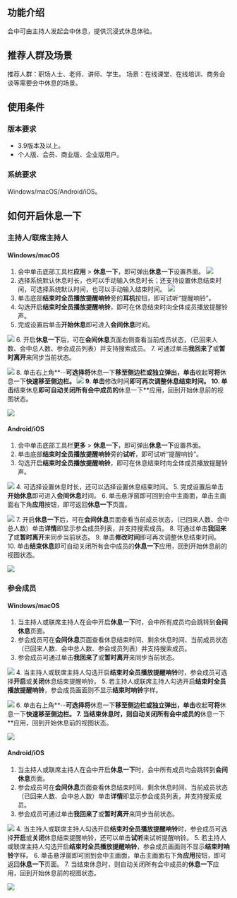 ## 功能介绍
会中可由主持人发起会中休息，提供沉浸式休息体验。

## 推荐人群及场景
推荐人群：职场人士、老师、讲师、学生。
场景：在线课堂、在线培训、商务会谈等需要会中休息的场景。

## 使用条件
### 版本要求
- 3.9版本及以上。
- 个人版、会员、商业版、企业版用户。

### 系统要求
Windows/macOS/Android/iOS。

## 如何开启休息一下
### 主持人/联席主持人
#### Windows/macOS
1. 会中单击底部工具栏**应用** > **休息一下**，即可弹出**休息一下**设置界面。
![](https://qcloudimg.tencent-cloud.cn/raw/8c454354b0be396c42426318348311c5.png)
2. 选择系统默认休息时长，也可以手动输入休息时长；还支持设置休息结束时间，可选择系统默认时间，也可以手动输入结束时间。
![](https://qcloudimg.tencent-cloud.cn/raw/b9666c0d9a74f42c8f9caa60cd226b41.png)
3. 单击底部**结束时全员播放提醒响铃**旁的**耳机**按钮，即可试听“提醒响铃”。
4. 勾选开启**结束时全员播放提醒响铃**，即可在休息结束时向全体成员播放提醒铃声。
5. 完成设置后单击**开始休息**即可进入**会间休息**时间。

![](https://qcloudimg.tencent-cloud.cn/raw/35533494939c67a55905bb63082240b7.png)
6. 开启**休息一下**后，可在**会间休息**页面右侧查看当前成员状态，（已回来人数、会中总人数、参会成员列表）并支持搜索成员。
7. 可通过单击**我回来了**或**暂时离开**来同步当前状态。

![](https://qcloudimg.tencent-cloud.cn/raw/e19e19ec8f1988841797f17ba0a54b1b.png)
8. 单击右上角**···**可选择将**休息一下**移至侧边栏或独立弹出，单击**收起**可将**休息一下**快速移至侧边栏。
![](https://qcloudimg.tencent-cloud.cn/raw/cdba6c012fdbe01d30bdbfd01f562182.png)
9. 单击**修改时间**即可再次调整休息结束时间。
10. 单击**结束休息**即可自动关闭所有会中成员的**休息一下**应用，回到开始休息前的视图状态。

![](https://qcloudimg.tencent-cloud.cn/raw/72ac2ce9bf02e4d8ac86ced5183872c7.png)

#### Android/iOS
1. 会中单击底部工具栏**更多** > **休息一下**，即可弹出**休息一下**设置界面。
2. 单击底部**结束时全员播放提醒响铃**旁的**试听**，即可试听“提醒响铃”。
3. 勾选开启**结束时全员播放提醒响铃**，即可在休息结束时向全体成员播放提醒铃声。

![](https://qcloudimg.tencent-cloud.cn/raw/824654e2c596c152526a7576450d25b3.png)
4. 可选择设置休息时长，还可以选择设置休息结束时间。
5. 完成设置后单击**开始休息**即可进入**会间休息**时间。
6. 单击悬浮窗即可回到会中主画面，单击主画面右下角**应用**按钮，即可返回**休息一下**页面。

![](https://qcloudimg.tencent-cloud.cn/raw/24d1f0a6d490b33021960af8f5ed1515.png)
7. 开启**休息一下**后，可在**会间休息**页面查看当前成员状态，（已回来人数、会中总人数）单击**详情**即显示参会成员列表，并支持搜索成员。
8. 可通过单击**我回来了**或**暂时离开**来同步当前状态。
9. 单击**修改时间**即可再次调整休息结束时间。
10. 单击**结束休息**即可自动关闭所有会中成员的**休息一下**应用，回到开始休息前的视图状态。

![](https://qcloudimg.tencent-cloud.cn/raw/4216c1cdcf254fdbb09ea23a89e85a55.png)

### 参会成员
#### Windows/macOS
1. 当主持人或联席主持人在会中开启**休息一下**时，会中所有成员均会跳转到**会间休息**页面。
2. 参会成员可在**会间休息**页面查看休息结束时间、剩余休息时间、当前成员状态（已回来人数、会中总人数、参会成员列表）并支持搜索成员。
3. 参会成员可通过单击**我回来了**或**暂时离开**来同步当前状态。

![](https://qcloudimg.tencent-cloud.cn/raw/c27b2a15b386cee900f41c53ca4d348f.png)
4. 当主持人或联席主持人勾选开启**结束时全员播放提醒响铃**时，参会成员可选择**开启**或**关闭**休息结束提醒响铃。
5. 若主持人或联席主持人勾选开启**结束时全员播放提醒响铃**，参会成员画面则不显示**结束时响铃**字样。

![](https://qcloudimg.tencent-cloud.cn/raw/5c7a28a235b59bcd6df024fa60821d68.png)
6. 单击右上角**···**可选择将**休息一下**移至侧边栏或独立弹出，单击**收起**可将**休息一下**快速移至侧边栏。
7. 当结束休息时，则自动关闭所有会中成员的**休息一下**应用，回到开始休息前的视图状态。

![](https://qcloudimg.tencent-cloud.cn/raw/ad8ebdedfa890e0b6d36c5840cedfce2.png)

#### Android/iOS
1. 当主持人或联席主持人在会中开启**休息一下**时，会中所有成员均会跳转到**会间休息**页面。
2. 参会成员可在**会间休息**页面查看休息结束时间、剩余休息时间、当前成员状态（已回来人数、会中总人数）单击**详情**即显示参会成员列表，并支持搜索成员。
3. 参会成员可通过单击**我回来了**或**暂时离开**来同步当前状态。

![](https://qcloudimg.tencent-cloud.cn/raw/cede94d1839863fd3e29413f24dea7c0.png)
4. 当主持人或联席主持人勾选开启**结束时全员播放提醒响铃**时，参会成员可选择**开启**或**关闭**休息结束提醒响铃，还可以单击**试听**来试听提醒响铃。
5. 若主持人或联席主持人勾选开启**结束时全员播放提醒响铃**，参会成员画面则不显示**结束时响铃**字样。
6. 单击悬浮窗即可回到会中主画面，单击主画面右下角**应用**按钮，即可返回**休息一下**页面。
7. 当结束休息时，则自动关闭所有会中成员的**休息一下**应用，回到开始休息前的视图状态。

![](https://qcloudimg.tencent-cloud.cn/raw/fe1ce94e9d4ef814c899eb49b6eb001d.png)
